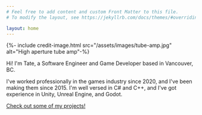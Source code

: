 ```yaml
---
# Feel free to add content and custom Front Matter to this file.
# To modify the layout, see https://jekyllrb.com/docs/themes/#overriding-theme-defaults

layout: home
---
```

<div class="title-image">
    {%- include credit-image.html src="/assets/images/tube-amp.jpg" alt="High aperture tube amp"-%}
</div>

Hi! I'm Tate, a Software Engineer and Game Developer based in Vancouver, BC.

I've worked professionally in the games industry since 2020, and I've been making them since 2015. I'm well versed in C# and C++, and I've got experience in Unity, Unreal Engine, and Godot.

[Check out some of my projects!](/projects)